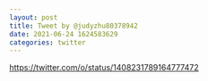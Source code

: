 ```yaml
--- 
layout: post 
title: Tweet by @judyzhu80378942 
date: 2021-06-24 1624583629 
categories: twitter 
--- 
```

https://twitter.com/o/status/1408231789164777472